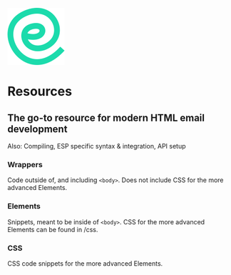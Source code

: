 ![alt tag](logo.png)

# Resources

## The go-to resource for modern HTML email development 
Also: Compiling, ESP specific syntax & integration, API setup

### Wrappers
Code outside of, and including `<body>`. Does not include CSS for the more advanced Elements. 

### Elements
Snippets, meant to be inside of `<body>`. CSS for the more advanced Elements can be found in /css.

### CSS
CSS code snippets for the more advanced Elements.
